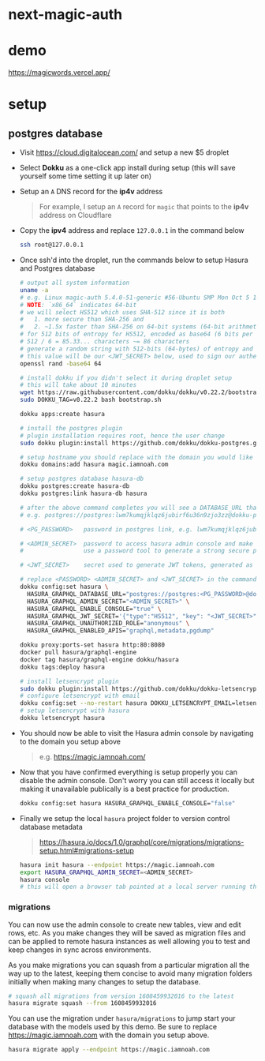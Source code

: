 
# next-magic-auth

# demo

https://magicwords.vercel.app/

# setup

## postgres database
- Visit https://cloud.digitalocean.com/ and setup a new $5 droplet
- Select **Dokku** as a one-click app install during setup (this will save yourself some time setting it up later on)
- Setup an `A` DNS record for the **ip4v** address

    > For example, I setup an `A` record for `magic` that points to the **ip4v** address on Cloudflare

- Copy the **ipv4** address and replace `127.0.0.1` in the command below

    ```sh
    ssh root@127.0.0.1
    ```

- Once ssh'd into the droplet, run the commands below to setup Hasura and Postgres database

    ```sh
    # output all system information
    uname -a
    # e.g. Linux magic-auth 5.4.0-51-generic #56-Ubuntu SMP Mon Oct 5 14:28:49 UTC 2020 x86_64 x86_64
    # NOTE: `x86_64` indicates 64-bit
    # we will select HS512 which uses SHA-512 since it is both
    #   1. more secure than SHA-256 and
    #   2. ~1.5x faster than SHA-256 on 64-bit systems (64-bit arithmetic internally)
    # for 512 bits of entropy for HS512, encoded as base64 (6 bits per character)
    # 512 / 6 = 85.33... characters ~= 86 characters
    # generate a random string with 512-bits (64-bytes) of entropy and encode in base64
    # this value will be our <JWT_SECRET> below, used to sign our authentication keys and should be kept secure
    openssl rand -base64 64

    # install dokku if you didn't select it during droplet setup
    # this will take about 10 minutes
    wget https://raw.githubusercontent.com/dokku/dokku/v0.22.2/bootstrap.sh;
    sudo DOKKU_TAG=v0.22.2 bash bootstrap.sh

    dokku apps:create hasura

    # install the postgres plugin
    # plugin installation requires root, hence the user change
    sudo dokku plugin:install https://github.com/dokku/dokku-postgres.git

    # setup hostname you should replace with the domain you would like to use
    dokku domains:add hasura magic.iamnoah.com

    # setup postgres database hasura-db
    dokku postgres:create hasura-db
    dokku postgres:link hasura-db hasura

    # after the above command completes you will see a DATABASE_URL that starts with postgres://
    # e.g. postgres://postgres:lwm7kumqjklqz6jubirf6u36n9zjo3zz@dokku-postgres-hasura-db:5432/hasura_db

    # <PG_PASSWORD>   password in postgres link, e.g. lwm7kumqjklqz6jubirf6u36n9zjo3zz

    # <ADMIN_SECRET>  password to access hasura admin console and make server side admin graphql queries
    #                 use a password tool to generate a strong secure password

    # <JWT_SECRET>    secret used to generate JWT tokens, generated as output of openssl command above

    # replace <PASSWORD> <ADMIN_SECRET> and <JWT_SECRET> in the command below
    dokku config:set hasura \
      HASURA_GRAPHQL_DATABASE_URL="postgres://postgres:<PG_PASSWORD>@dokku-postgres-hasura-db:5432/hasura_db" \
      HASURA_GRAPHQL_ADMIN_SECRET="<ADMIN_SECRET>" \
      HASURA_GRAPHQL_ENABLE_CONSOLE="true" \
      HASURA_GRAPHQL_JWT_SECRET='{"type":"HS512", "key": "<JWT_SECRET>"}' \
      HASURA_GRAPHQL_UNAUTHORIZED_ROLE="anonymous" \
      HASURA_GRAPHQL_ENABLED_APIS="graphql,metadata,pgdump"

    dokku proxy:ports-set hasura http:80:8080
    docker pull hasura/graphql-engine
    docker tag hasura/graphql-engine dokku/hasura
    dokku tags:deploy hasura

    # install letsencrypt plugin
    sudo dokku plugin:install https://github.com/dokku/dokku-letsencrypt.git
    # configure letsencrypt with email
    dokku config:set --no-restart hasura DOKKU_LETSENCRYPT_EMAIL=letsencrypt@iamnoah.com
    # setup letsencrypt with hasura
    dokku letsencrypt hasura
    ```

- You should now be able to visit the Hasura admin console by navigating to the domain you setup above

    > e.g. https://magic.iamnoah.com/

- Now that you have confirmed everything is setup properly you can disable the admin console. Don't worry you can still access it locally but making it unavailable publically is a best practice for production.

    ```sh
    dokku config:set hasura HASURA_GRAPHQL_ENABLE_CONSOLE="false"
    ```

- Finally we setup the local `hasura` project folder to version control database metadata

    > https://hasura.io/docs/1.0/graphql/core/migrations/migrations-setup.html#migrations-setup

    ```sh
    hasura init hasura --endpoint https://magic.iamnoah.com
    export HASURA_GRAPHQL_ADMIN_SECRET=<ADMIN_SECRET>
    hasura console
    # this will open a browser tab pointed at a local server running the hasura admin console
    ```

 ### migrations
You can now use the admin console to create new tables, view and edit rows, etc. As you make changes they will be saved as migration files and can be applied to remote hasura instances as well allowing you to test and keep changes in sync across environments.

As you make migrations you can squash from a particular migration all the way up to the latest, keeping them concise to avoid many migration folders initially when making many changes to setup the database.

```sh
# squash all migrations from version 1608459932016 to the latest
hasura migrate squash --from 1608459932016
```

You can use the migration under `hasura/migrations` to jump start your database with the models used by this demo. Be sure to replace https://magic.iamnoah.com with the domain you setup above.

```sh
hasura migrate apply --endpoint https://magic.iamnoah.com
```
